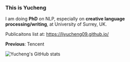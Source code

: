 ### This is Yucheng

I am doing **PhD** on NLP, especially on **creative language processing/writing**, at University of Surrey, UK.

Publicaitons list at: https://liyucheng09.github.io/

**Previous**: Tencent

![Yucheng's GitHub stats](https://github-readme-stats.vercel.app/api?username=liyucheng09&PAT_1)

<!--
**liyucheng09/liyucheng09** is a ✨ _special_ ✨ repository because its `README.md` (this file) appears on your GitHub profile.

Here are some ideas to get you started:

- 🔭 I’m currently working on ...
- 🌱 I’m currently learning ...
- 👯 I’m looking to collaborate on ...
- 🤔 I’m looking for help with ...
- 💬 Ask me about ...
- 📫 How to reach me: ...
- 😄 Pronouns: ...
- ⚡ Fun fact: ...
-->
